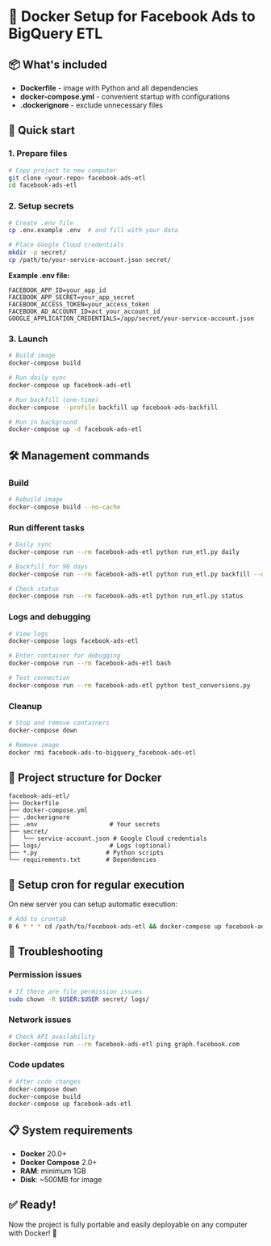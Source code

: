 # 🐳 Docker Setup for Facebook Ads to BigQuery ETL

## 📦 What's included

- **Dockerfile** - image with Python and all dependencies
- **docker-compose.yml** - convenient startup with configurations
- **.dockerignore** - exclude unnecessary files

## 🚀 Quick start

### 1. Prepare files

```bash
# Copy project to new computer
git clone <your-repo> facebook-ads-etl
cd facebook-ads-etl
```

### 2. Setup secrets

```bash
# Create .env file
cp .env.example .env  # and fill with your data

# Place Google Cloud credentials
mkdir -p secret/
cp /path/to/your-service-account.json secret/
```

**Example .env file:**
```env
FACEBOOK_APP_ID=your_app_id
FACEBOOK_APP_SECRET=your_app_secret
FACEBOOK_ACCESS_TOKEN=your_access_token
FACEBOOK_AD_ACCOUNT_ID=act_your_account_id
GOOGLE_APPLICATION_CREDENTIALS=/app/secret/your-service-account.json
```

### 3. Launch

```bash
# Build image
docker-compose build

# Run daily sync
docker-compose up facebook-ads-etl

# Run backfill (one-time)
docker-compose --profile backfill up facebook-ads-backfill

# Run in background
docker-compose up -d facebook-ads-etl
```

## 🛠️ Management commands

### Build
```bash
# Rebuild image
docker-compose build --no-cache
```

### Run different tasks
```bash
# Daily sync
docker-compose run --rm facebook-ads-etl python run_etl.py daily

# Backfill for 90 days
docker-compose run --rm facebook-ads-etl python run_etl.py backfill --days 90

# Check status
docker-compose run --rm facebook-ads-etl python run_etl.py status
```

### Logs and debugging
```bash
# View logs
docker-compose logs facebook-ads-etl

# Enter container for debugging
docker-compose run --rm facebook-ads-etl bash

# Test connection
docker-compose run --rm facebook-ads-etl python test_conversions.py
```

### Cleanup
```bash
# Stop and remove containers
docker-compose down

# Remove image
docker rmi facebook-ads-to-bigquery_facebook-ads-etl
```

## 📁 Project structure for Docker

```
facebook-ads-etl/
├── Dockerfile
├── docker-compose.yml
├── .dockerignore
├── .env                    # Your secrets
├── secret/
│   └── service-account.json # Google Cloud credentials
├── logs/                   # Logs (optional)
├── *.py                   # Python scripts
└── requirements.txt       # Dependencies
```

## 🔧 Setup cron for regular execution

On new server you can setup automatic execution:

```bash
# Add to crontab
0 6 * * * cd /path/to/facebook-ads-etl && docker-compose up facebook-ads-etl
```

## 🚨 Troubleshooting

### Permission issues
```bash
# If there are file permission issues
sudo chown -R $USER:$USER secret/ logs/
```

### Network issues
```bash
# Check API availability
docker-compose run --rm facebook-ads-etl ping graph.facebook.com
```

### Code updates
```bash
# After code changes
docker-compose down
docker-compose build
docker-compose up facebook-ads-etl
```

## 📋 System requirements

- **Docker** 20.0+
- **Docker Compose** 2.0+
- **RAM**: minimum 1GB
- **Disk**: ~500MB for image

## ✅ Ready!

Now the project is fully portable and easily deployable on any computer with Docker! 🎉 